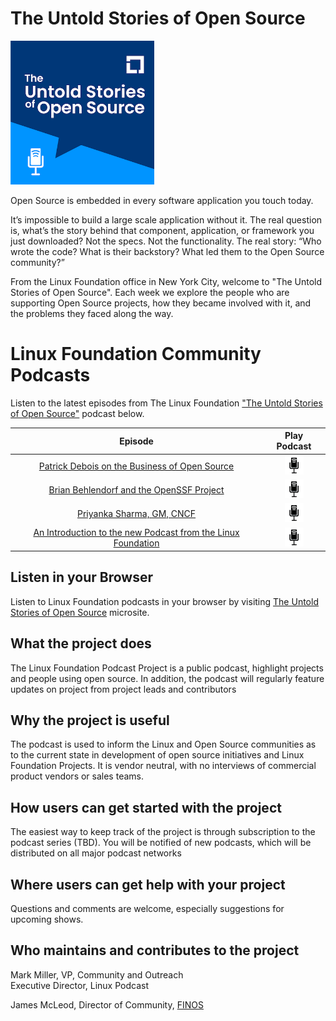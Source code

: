 # The Untold Stories of Open Source

<img src="docs/images/logo-400-400.png" width="230" height="230" />

Open Source is embedded in every software application you touch today.

It’s impossible to build a large scale application without it. The real question is, what’s the story behind that component, application, or framework you just downloaded? Not the specs. Not the functionality. The real story: “Who wrote the code? What is their backstory? What led them to the Open Source community?”

From the Linux Foundation office in New York City, welcome to "The Untold Stories of Open Source". Each week we explore the people who are supporting Open Source projects, how they became involved with it, and the problems they faced along the way.

# Linux Foundation Community Podcasts

Listen to the latest episodes from The Linux Foundation ["The Untold Stories of Open Source"](https://untold-stories-of-open-source.captivate.fm/spotify) podcast below.

|                                                   Episode                                                    |                                                        Play Podcast                                                         |
| :----------------------------------------------------------------------------------------------------------: | :-------------------------------------------------------------------------------------------------------------------------: |
|          [Patrick Debois on the Business of Open Source](docs/podcasts/business-of-open-source.mdx)          | <a href="https://open.spotify.com/episode/3MKsXkw9Et5B9bGLWKJNpc"><img src="docs/images/podcast-mic.png" height="30" /></a> |
|                [Brian Behlendorf and the OpenSSF Project](docs/podcasts/openssf-project.mdx)                 | <a href="https://open.spotify.com/episode/0P0cjBDn5nSYPe1i0FrFXr"><img src="docs/images/podcast-mic.png" height="30" /></a> |
|                    [Priyanka Sharma, GM, CNCF](docs/podcasts/priyanka-sharma-gm-cncf.mdx)                    | <a href="https://open.spotify.com/episode/5KgqNXHHV0y03yjgg7kg8E"><img src="docs/images/podcast-mic.png" height="30" /></a> |
| [An Introduction to the new Podcast from the Linux Foundation](docs/podcasts/introduction-to-lf-podcast.mdx) | <a href="https://open.spotify.com/episode/62DAkdeQTSAPeLbxF2sTlX"><img src="docs/images/podcast-mic.png" height="30" /></a> |

## Listen in your Browser

Listen to Linux Foundation podcasts in your browser by visiting [The Untold Stories of Open Source](https://fanciful-salmiakki-90bec2.netlify.app/) microsite.

## What the project does

The Linux Foundation Podcast Project is a public podcast, highlight projects and people using open source. In addition, the podcast will regularly feature updates on project from project leads and contributors

## Why the project is useful

The podcast is used to inform the Linux and Open Source communities as to the current state in development of open source initiatives and Linux Foundation Projects. It is vendor neutral, with no interviews of commercial product vendors or sales teams.

## How users can get started with the project

The easiest way to keep track of the project is through subscription to the podcast series (TBD). You will be notified of new podcasts, which will be distributed on all major podcast networks

## Where users can get help with your project

Questions and comments are welcome, especially suggestions for upcoming shows.

## Who maintains and contributes to the project

Mark Miller, VP, Community and Outreach<br />
Executive Director, Linux Podcast

James McLeod, Director of Community, [FINOS](https://www.finos.org)
